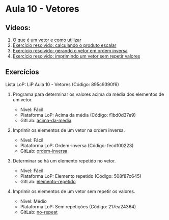 # Aula 10 - Vetores

## Vídeos:

1. [O que é um vetor e como utilizar](https://youtu.be/VhLJsebEhDc)
2. [Exercício resolvido: calculando o produto escalar](https://youtu.be/okiZ9mSy95s)
3. [Exercício resolvido: gerando o vetor em ordem inversa](https://youtu.be/iOnvTDVyTAc)
4. [Exercício resolvido: imprimindo um vetor sem repetir valores](https://youtu.be/PZHVaMNO8B8)


## Exercícios

Lista LoP: LiP Aula 10 - Vetores (Código: 895c9390f6)

1. Programa para determinar os valores acima da média dos elementos de um vetor.
	- Nível: Fácil
	- Plataforma LoP: Acima da média (Código: f1bd0d37e9)
	- GitLab: [acima-da-media](https://gitlab.com/carlos_olarte/ect-lip/-/tree/master/vetores-matrizes/facil/acima-da-media)

2. Imprimir os elementos de um vetor na ordem inversa.
	- Nível: Fácil
	- Plataforma LoP: Ordem-inversa (Código: fecdf00223)
	- GitLab: [ordem-inversa](https://gitlab.com/carlos_olarte/ect-lip/-/tree/master/vetores-matrizes/facil/ordem-inversa)

3. Determinar se há um elemento repetido no vetor.
	- Nível: Fácil
	- Plataforma LoP: Elemento repetido	(Código: 508f87c645)
	- GitLab: [elemento-repetido](https://gitlab.com/carlos_olarte/ect-lip/-/tree/master/vetores-matrizes/facil/elemento-repetido)

4. Imprimir os elementos de um vetor sem repetir os valores.
	- Nível: Médio
	- Plataforma LoP: Sem repetições (Código: 217ea24364)
	- GitLab: [no-repeat](https://gitlab.com/carlos_olarte/ect-lip/-/tree/master/vetores-matrizes/medio/no-repeat)

